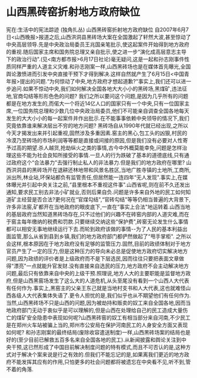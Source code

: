 # 山西黑砖窑折射地方政府缺位

宪在:生活中的宪法踪迹 (独角扎丛)
山西黑砖窑折射地方政府缺位
自2007年6月7日<山西晚报>报道之后,山西洪洞县黑砖场大案在全国激起了轩然大波,甚至惊动了中央高层领导.先是中央政治局委员王兆国亲笔批示,使这起案件开始得到地方政府的重视.随后国家主席和国务院总理又亲自批示,使之进一步“演化成高层意志主导下的政治行动".(见<南方都市报>6月17日社论)毫无疑问,这是一起和孙志刚事件性质同样严重的人道主义灾难.和孙志刚案一样,山西黑砖场也是在媒体首先曝光,全国舆论激愤进而引发中央直接干预下才得到解决.这样自然就产生了6月15日<中国青年报>提出的问题.“为何惊动了中央,地方政府才想起道歉?"事实上,我们还可以进一步追问.如果不惊动中央,我们如何解决全国各地大大小小的黑砖场,黑煤矿,违法征地,官商勾结等形形色色的问题?
我们之所以要问这个问题,是因为几乎所有的问题都是在地方发生的,而偌大一个将近14亿人口的国家只有一个中央,只有一位国家主席,一位国务院总理和少数几位中央政治局委员,他们不可能亲自调查全国各地每天发生的大大小小的每一起案件并作出批示.在不能事事依赖中央领导的情况下,我们究竟依靠谁来解决层出不穷的地方问题?
黑砖场自从1990年代就已经出现,之所以今天才揭发出来并引起重视,固然涉及多重因素.窑主的黑心,包工头的凶狠,村民的冷漠乃至砖场的市场利润等等都是直接或间接的原因,但是我们没有必要对人性寄予过高的期望.杀人越货,抢劫纵火之类的事情,古今中外概莫能幸免,问题是怎样治理这些不能为社会良知所接受的事情.一旦人的行为跌破了基本的道德底线,只有通过政府这个“合法暴力"去强行制止私人的非法暴力.但是我们的地方政府在哪里?
山西洪洞县的黑砖场开在退耕还林地带和风景名胜区,当地广胜寺镇的土地所,工商所,派出所,林业站,环保站都负有监管责任,但居然能一连四年“无人发现".事实上,在媒体曝光并引起中央关注之前,“县里根本不重视这件事".山西省呢,则在前不久还发出通知,要求民工别去非法小矿就业,否则后果自负.问题是许多来自外地的民工如何知道矿主经营是否合法?更何况在“官煤勾结",“官砖勾结"等等仍相当普遍的大背景下,许多非法窑,矿都开在当地政府的眼皮底下,一直在“事实上合法"地运转着.山西当地的基层政府当然知道黑砖场存在,只不过他们的兴趣不在砖窑内部的人道灾难,而在于窑主每年缴纳的税费和罚款.只要继续交纳这些“保护费",砖窑无论发生什么事情都可以相安无事地继续运行下去.而轮到政府该做的事情--为了人民的基本利益出面监管,那么从省到县到乡镇,我们的地方政府部门都俨然做起了“甩手掌柜".
之所以会这样,根本原因在于地方政府没有足够的监管压力.固然,目前的政绩体制对于地方官员产生了一定的压力,但是这种压力的导向未必总是促使地方政府切实解决地方问题,因为政绩的评价者是上级政府而不是下层选民,因而往往只要把表面文章做得“漂亮"一点就能升官发财.没有直接来自选民的压力,地方政府不会主动解决地方问题,最后只有依靠来自中央的上级干预.照理说,地方人大的主要职能是监督地方政府,但是山西黑窑场发生了这么大的人道危机,从头至尾没有看到一个山西人大代表有任何作为.事实上,黑窑主的父亲王东己就是当地村支书和人大代表,这也就难怪山西各级人大代表集体失语了.更令人担忧的是,我们似乎也从不期望他们有任何作为.
当然,山西黑砖场不只是山西的问题,因为被劫持和贩卖的奴工来自全国各地,因而当地政府部门无动于衷似乎是可以理解的,但是山西在处理给自己的民工造成大量伤亡的煤矿安全隐患中表现如何呢?山西黑砖窑的奴工有相当部分来自河南,不少民工是在郑州火车站被骗上当的,郑州市公安局在保护河南民工的人身安全方面又表现如何呢?
和孙志刚案的最终结局(废除收容遣送制度)一样,山西黑砖场案的结局也是好的(至少目前已解救五百多名来自全国各地的民工).从新闻披露和舆论关注到中央干预,这已然形成了中国目前解决制度问题的特有模式,而且不可否认的是,这种方式对于解决个案来说是行之有效的.但我们不能忘记的是,如果离我们更近的地方政府不能发挥其应有的作用,只怕更多的社会问题都将被遗忘在中央看不见,听不到,管不着的角落.